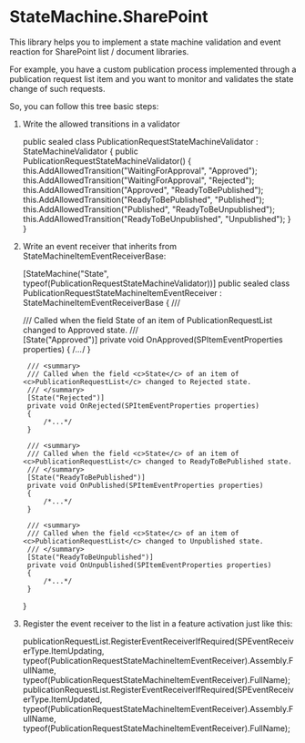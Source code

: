 # StateMachine.SharePoint

This library helps you to implement a state machine validation and event reaction for SharePoint list / document libraries.

For example, you have a custom publication process implemented through a publication request list item and you want to monitor and validates the state change of such requests. 

So, you can follow this tree basic steps:

1) Write the allowed transitions in a validator
	        
    public sealed class PublicationRequestStateMachineValidator : StateMachineValidator<string>
    {
        public PublicationRequestStateMachineValidator()
        {
            this.AddAllowedTransition("WaitingForApproval", "Approved");
            this.AddAllowedTransition("WaitingForApproval", "Rejected");
            this.AddAllowedTransition("Approved", "ReadyToBePublished");
            this.AddAllowedTransition("ReadyToBePublished", "Published");
            this.AddAllowedTransition("Published", "ReadyToBeUnpublished");
            this.AddAllowedTransition("ReadyToBeUnpublished", "Unpublished");
        }
    }

2) Write an event receiver that inherits from StateMachineItemEventReceiverBase:
	
	[StateMachine("State", typeof(PublicationRequestStateMachineValidator))]
	public sealed class PublicationRequestStateMachineItemEventReceiver : StateMachineItemEventReceiverBase
	{
		/// <summary>
		/// Called when the field <c>State</c> of an item of <c>PublicationRequestList</c> changed to Approved state.
		/// </summary>
		[State("Approved")]
		private void OnApproved(SPItemEventProperties properties)
		{
			/*...*/
		}
	
		/// <summary>
		/// Called when the field <c>State</c> of an item of <c>PublicationRequestList</c> changed to Rejected state.
		/// </summary>
		[State("Rejected")]
		private void OnRejected(SPItemEventProperties properties)
		{
			/*...*/	
		}
	
		/// <summary>
		/// Called when the field <c>State</c> of an item of <c>PublicationRequestList</c> changed to ReadyToBePublished state.
		/// </summary>
		[State("ReadyToBePublished")]
		private void OnPublished(SPItemEventProperties properties)
		{
			/*...*/
		}
	
		/// <summary>
		/// Called when the field <c>State</c> of an item of <c>PublicationRequestList</c> changed to Unpublished state.
		/// </summary>
		[State("ReadyToBeUnpublished")]
		private void OnUnpublished(SPItemEventProperties properties)
		{
			/*...*/	
		}
	}

3) Register the event receiver to the list in a feature activation just like this:

	publicationRequestList.RegisterEventReceiverIfRequired(SPEventReceiverType.ItemUpdating, typeof(PublicationRequestStateMachineItemEventReceiver).Assembly.FullName, typeof(PublicationRequestStateMachineItemEventReceiver).FullName);
	publicationRequestList.RegisterEventReceiverIfRequired(SPEventReceiverType.ItemUpdated, typeof(PublicationRequestStateMachineItemEventReceiver).Assembly.FullName, typeof(PublicationRequestStateMachineItemEventReceiver).FullName);